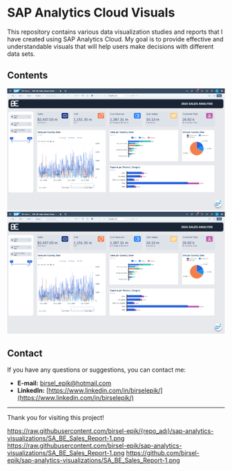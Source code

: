 # SAP Analytics Cloud Visuals

This repository contains various data visualization studies and reports that I have created using SAP Analytics Cloud. My goal is to provide effective and understandable visuals that will help users make decisions with different data sets.

## Contents

![SAP Visual-](https://raw.githubusercontent.com/birsel-epik/sap-analytics-visualizations/main/SA_BE_Sales_Report-1.png)
![SAP Visual-2](https://raw.githubusercontent.com/birsel-epik/sap-analytics-visualizations/main/SA_BE_Sales_Report-1.png)

## Contact

If you have any questions or suggestions, you can contact me:

- **E-mail:** [birsel_epik@hotmail.com](mailto:birsel_epik@hotmail.com)
- **LinkedIn:** [https://www.linkedin.com/in/birselepik/](https://www.linkedin.com/in/birselepik/)

---

Thank you for visiting this project!


https://raw.githubusercontent.com/birsel-epik/{repo_adı}/sap-analytics-visualizations/SA_BE_Sales_Report-1.png
https://raw.githubusercontent.com/birsel-epik/sap-analytics-visualizations/SA_BE_Sales_Report-1.png
https://github.com/birsel-epik/sap-analytics-visualizations/SA_BE_Sales_Report-1.png
